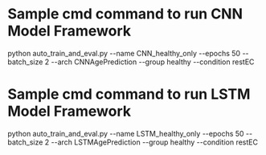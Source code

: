 # Sample cmd command to run CNN Model Framework

python auto_train_and_eval.py --name CNN_healthy_only --epochs 50 --batch_size 2 --arch CNNAgePrediction --group healthy --condition restEC

# Sample cmd command to run LSTM Model Framework

python auto_train_and_eval.py --name LSTM_healthy_only --epochs 50 --batch_size 2 --arch LSTMAgePrediction --group healthy --condition restEC
